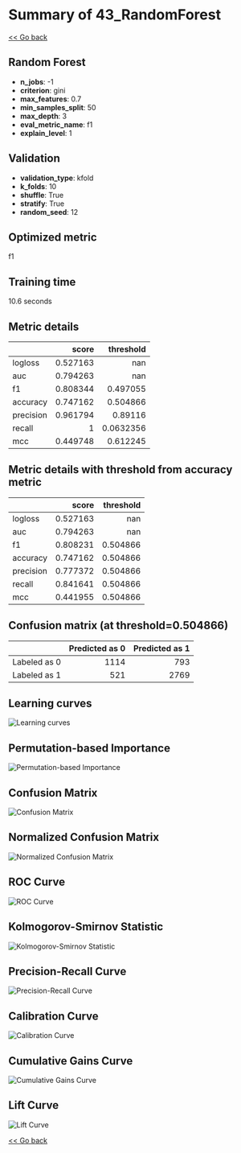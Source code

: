 # Summary of 43_RandomForest

[<< Go back](../README.md)


## Random Forest
- **n_jobs**: -1
- **criterion**: gini
- **max_features**: 0.7
- **min_samples_split**: 50
- **max_depth**: 3
- **eval_metric_name**: f1
- **explain_level**: 1

## Validation
 - **validation_type**: kfold
 - **k_folds**: 10
 - **shuffle**: True
 - **stratify**: True
 - **random_seed**: 12

## Optimized metric
f1

## Training time

10.6 seconds

## Metric details
|           |    score |   threshold |
|:----------|---------:|------------:|
| logloss   | 0.527163 | nan         |
| auc       | 0.794263 | nan         |
| f1        | 0.808344 |   0.497055  |
| accuracy  | 0.747162 |   0.504866  |
| precision | 0.961794 |   0.89116   |
| recall    | 1        |   0.0632356 |
| mcc       | 0.449748 |   0.612245  |


## Metric details with threshold from accuracy metric
|           |    score |   threshold |
|:----------|---------:|------------:|
| logloss   | 0.527163 |  nan        |
| auc       | 0.794263 |  nan        |
| f1        | 0.808231 |    0.504866 |
| accuracy  | 0.747162 |    0.504866 |
| precision | 0.777372 |    0.504866 |
| recall    | 0.841641 |    0.504866 |
| mcc       | 0.441955 |    0.504866 |


## Confusion matrix (at threshold=0.504866)
|              |   Predicted as 0 |   Predicted as 1 |
|:-------------|-----------------:|-----------------:|
| Labeled as 0 |             1114 |              793 |
| Labeled as 1 |              521 |             2769 |

## Learning curves
![Learning curves](learning_curves.png)

## Permutation-based Importance
![Permutation-based Importance](permutation_importance.png)
## Confusion Matrix

![Confusion Matrix](confusion_matrix.png)


## Normalized Confusion Matrix

![Normalized Confusion Matrix](confusion_matrix_normalized.png)


## ROC Curve

![ROC Curve](roc_curve.png)


## Kolmogorov-Smirnov Statistic

![Kolmogorov-Smirnov Statistic](ks_statistic.png)


## Precision-Recall Curve

![Precision-Recall Curve](precision_recall_curve.png)


## Calibration Curve

![Calibration Curve](calibration_curve_curve.png)


## Cumulative Gains Curve

![Cumulative Gains Curve](cumulative_gains_curve.png)


## Lift Curve

![Lift Curve](lift_curve.png)



[<< Go back](../README.md)
